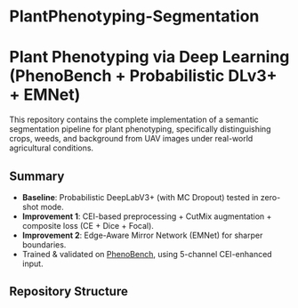 # PlantPhenotyping-Segmentation

# Plant Phenotyping via Deep Learning (PhenoBench + Probabilistic DLv3+ + EMNet)

This repository contains the complete implementation of a semantic segmentation pipeline for plant phenotyping, specifically distinguishing crops, weeds, and background from UAV images under real-world agricultural conditions.

## Summary

- **Baseline**: Probabilistic DeepLabV3+ (with MC Dropout) tested in zero-shot mode.
-  **Improvement 1**: CEI-based preprocessing + CutMix augmentation + composite loss (CE + Dice + Focal).
-  **Improvement 2**: Edge-Aware Mirror Network (EMNet) for sharper boundaries.
- Trained & validated on [PhenoBench](https://doi.org/10.1038/s41597-023-02213-3), using 5-channel CEI-enhanced input.

## Repository Structure

